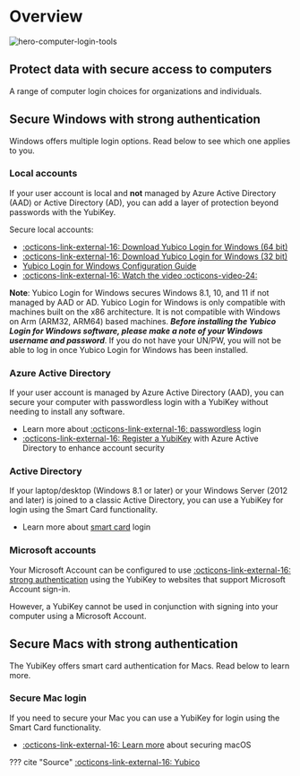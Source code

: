 # Overview

![hero-computer-login-tools](https://www.yubico.com/wp-content/uploads/2022/08/6249-hero-computer-login-tools.jpg)

## Protect data with secure access to computers

A range of computer login choices for organizations and individuals.

## Secure Windows with strong authentication

Windows offers multiple login options. Read below to see which one applies to you.

### Local accounts

If your user account is local and **not** managed by Azure Active Directory (AAD) or Active Directory (AD), you can add a layer of protection beyond passwords with the YubiKey.

Secure local accounts:

<div class="grid cards" markdown>

- [:octicons-link-external-16: Download Yubico Login for Windows (64 bit)](https://www.yubico.com/products/computer-login-tools/)
- [:octicons-link-external-16: Download Yubico Login for Windows (32 bit)](https://www.yubico.com/products/computer-login-tools/)
- [Yubico Login for Windows Configuration Guide](./windows-config-guide.md)
- [:octicons-link-external-16: Watch the video :octicons-video-24:](https://youtu.be/Dx8ve7IFWow)

</div>

**Note**: Yubico Login for Windows secures Windows 8.1, 10, and 11 if not managed by AAD or AD. Yubico Login for Windows is only compatible with machines built on the x86 architecture. It is not compatible with Windows on Arm (ARM32, ARM64) based machines. ***Before installing the Yubico Login for Windows software, please make a note of your Windows username and password***. If you do not have your UN/PW, you will not be able to log in once Yubico Login for Windows has been installed.

### Azure Active Directory
If your user account is managed by Azure Active Directory (AAD), you can secure your computer with passwordless login with a YubiKey without needing to install any software.

- Learn more about [:octicons-link-external-16: passwordless](https://www.yubico.com/solutions/passwordless/) login
- [:octicons-link-external-16: Register a YubiKey](https://www.yubico.com/works-with-yubikey/catalog/azure-active-directory/) with Azure Active Directory to enhance account security

### Active Directory
If your laptop/desktop (Windows 8.1 or later) or your Windows Server (2012 and later) is joined to a classic Active Directory, you can use a YubiKey for login using the Smart Card functionality.

- Learn more about [smart card](./smart-card-deployment.md) login

### Microsoft accounts
Your Microsoft Account can be configured to use [:octicons-link-external-16: strong authentication](https://www.yubico.com/works-with-yubikey/catalog/microsoft-accounts/) using the YubiKey to websites that support Microsoft Account sign-in.

However, a YubiKey cannot be used in conjunction with signing into your computer using a Microsoft Account.

## Secure Macs with strong authentication
The YubiKey offers smart card authentication for Macs. Read below to learn more.

### Secure Mac login
If you need to secure your Mac you can use a YubiKey for login using the Smart Card functionality.

- [:octicons-link-external-16: Learn more](https://support.yubico.com/support/solutions/articles/15000006468-using-your-yubikey-as-a-smart-card-in-macos) about securing macOS

??? cite "Source"
    [:octicons-link-external-16: Yubico](https://www.yubico.com/products/computer-login-tools/)